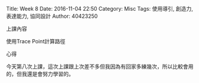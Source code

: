 Title: Week 8
Date: 2016-11-04 22:50
Category: Misc
Tags: 使用導引, 創造力, 表達能力, 協同設計
Author: 40423250

上課內容

<!-- PELICAN_END_SUMMARY -->


<p>使用Trace Point計算路徑<p>



心得

今天第八次上課，這次上課跟上次差不多但我因為有回家多練幾次，所以比較會用的，但我還是會努力學習的。



